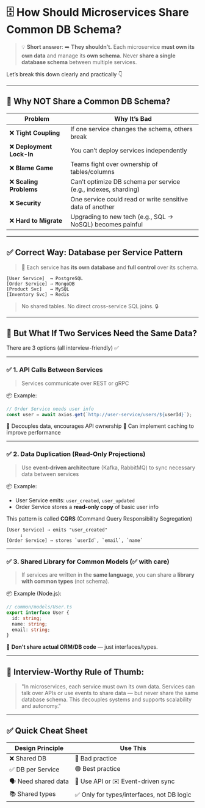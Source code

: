 # 🗄️ How Should Microservices Share Common DB Schema?

> 💡 **Short answer**:
> ➡️ **They shouldn’t.**
> Each microservice **must own its own data** and manage its **own schema**.
> Never **share a single database schema** between multiple services.

Let’s break this down clearly and practically 👇

---

## 🚫 Why NOT Share a Common DB Schema?

| Problem                  | Why It’s Bad                                                   |
| ------------------------ | -------------------------------------------------------------- |
| ❌ **Tight Coupling**     | If one service changes the schema, others break                |
| ❌ **Deployment Lock-In** | You can’t deploy services independently                        |
| ❌ **Blame Game**         | Teams fight over ownership of tables/columns                   |
| ❌ **Scaling Problems**   | Can’t optimize DB schema per service (e.g., indexes, sharding) |
| ❌ **Security**           | One service could read or write sensitive data of another      |
| ❌ **Hard to Migrate**    | Upgrading to new tech (e.g., SQL → NoSQL) becomes painful      |

---

## ✅ Correct Way: **Database per Service Pattern**

> 🧱 Each service has **its own database** and **full control** over its schema.

```
[User Service]  → PostgreSQL  
[Order Service] → MongoDB  
[Product Svc]   → MySQL  
[Inventory Svc] → Redis  
```

> No shared tables. No direct cross-service SQL joins. 🔒

---

## 🔁 But What If Two Services Need the Same Data?

There are 3 options (all interview-friendly) ✅

---

### ✅ 1. **API Calls Between Services**

> Services communicate over REST or gRPC

📦 Example:

```js
// Order Service needs user info
const user = await axios.get(`http://user-service/users/${userId}`);
```

📌 Decouples data, encourages API ownership
📌 Can implement caching to improve performance

---

### ✅ 2. **Data Duplication (Read-Only Projections)**

> Use **event-driven architecture** (Kafka, RabbitMQ) to sync necessary data between services

📦 Example:

* User Service emits: `user_created`, `user_updated`
* Order Service stores a **read-only copy** of basic user info

This pattern is called **CQRS** (Command Query Responsibility Segregation)

```
[User Service] → emits "user_created"
     ↓
[Order Service] → stores `userId`, `email`, `name`
```

---

### ✅ 3. **Shared Library for Common Models** (✅ with care)

> If services are written in the **same language**, you can share a **library with common types** (not schema).

📦 Example (Node.js):

```ts
// common/models/User.ts
export interface User {
  id: string;
  name: string;
  email: string;
}
```

📌 **Don’t share actual ORM/DB code** — just interfaces/types.

---

## 💬 Interview-Worthy Rule of Thumb:

> "In microservices, each service must own its own data. Services can talk over APIs or use events to share data — but never share the same database schema. This decouples systems and supports scalability and autonomy."

---

## ✅ Quick Cheat Sheet

| Design Principle     | Use This                                  |
| -------------------- | ----------------------------------------- |
| ❌ Shared DB          | 🚫 Bad practice                           |
| ✅ DB per Service     | 🟢 Best practice                          |
| 🗣️ Need shared data | 🔁 Use API or ✉️ Event-driven sync        |
| 📚 Shared types      | ✅ Only for types/interfaces, not DB logic |